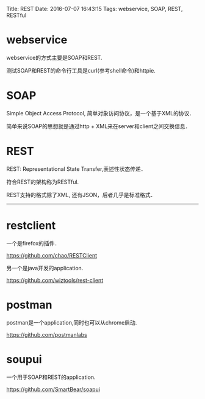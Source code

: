 Title: REST
Date: 2016-07-07 16:43:15
Tags: webservice, SOAP, REST, RESTful



# webservice

webservice的方式主要是SOAP和REST.

测试SOAP和REST的命令行工具是curl(参考shell命令)和httpie.

# SOAP

Simple Object Access Protocol, 简单对象访问协议，是一个基于XML的协议．

简单来说SOAP的思想就是通过http + XML来在server和client之间交换信息．

# REST

REST: Representational State Transfer,表述性状态传递．

符合REST的架构称为RESTful.

REST支持的格式除了XML, 还有JSON，后者几乎是标准格式．

***

# restclient

一个是firefox的插件．

<https://github.com/chao/RESTClient>

另一个是java开发的application.

<https://github.com/wiztools/rest-client>

# postman

postman是一个application,同时也可以从chrome启动.

<https://github.com/postmanlabs>

# soupui

一个用于SOAP和REST的application.

<https://github.com/SmartBear/soapui>

